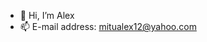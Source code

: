 - 👋 Hi, I’m Alex
- 📫 E-mail address: mitualex12@yahoo.com

<!---
MyName-is-Alex/MyName-is-Alex is a ✨ special ✨ repository because its `README.md` (this file) appears on your GitHub profile.
You can click the Preview link to take a look at your changes.
--->
